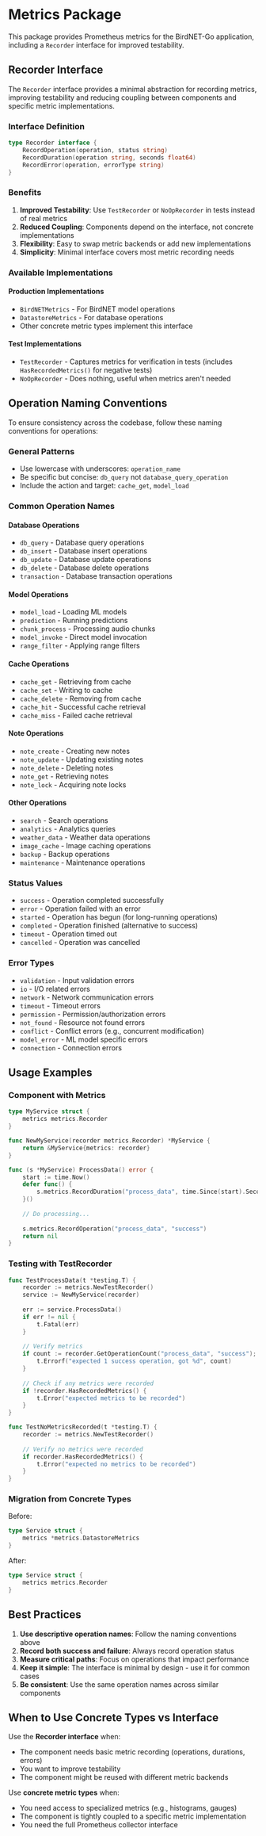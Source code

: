 # Metrics Package

This package provides Prometheus metrics for the BirdNET-Go application, including a `Recorder` interface for improved testability.

## Recorder Interface

The `Recorder` interface provides a minimal abstraction for recording metrics, improving testability and reducing coupling between components and specific metric implementations.

### Interface Definition

```go
type Recorder interface {
    RecordOperation(operation, status string)
    RecordDuration(operation string, seconds float64)
    RecordError(operation, errorType string)
}
```

### Benefits

1. **Improved Testability**: Use `TestRecorder` or `NoOpRecorder` in tests instead of real metrics
2. **Reduced Coupling**: Components depend on the interface, not concrete implementations
3. **Flexibility**: Easy to swap metric backends or add new implementations
4. **Simplicity**: Minimal interface covers most metric recording needs

### Available Implementations

#### Production Implementations
- `BirdNETMetrics` - For BirdNET model operations
- `DatastoreMetrics` - For database operations
- Other concrete metric types implement this interface

#### Test Implementations
- `TestRecorder` - Captures metrics for verification in tests (includes `HasRecordedMetrics()` for negative tests)
- `NoOpRecorder` - Does nothing, useful when metrics aren't needed

## Operation Naming Conventions

To ensure consistency across the codebase, follow these naming conventions for operations:

### General Patterns
- Use lowercase with underscores: `operation_name`
- Be specific but concise: `db_query` not `database_query_operation`
- Include the action and target: `cache_get`, `model_load`

### Common Operation Names

#### Database Operations
- `db_query` - Database query operations
- `db_insert` - Database insert operations
- `db_update` - Database update operations
- `db_delete` - Database delete operations
- `transaction` - Database transaction operations

#### Model Operations
- `model_load` - Loading ML models
- `prediction` - Running predictions
- `chunk_process` - Processing audio chunks
- `model_invoke` - Direct model invocation
- `range_filter` - Applying range filters

#### Cache Operations
- `cache_get` - Retrieving from cache
- `cache_set` - Writing to cache
- `cache_delete` - Removing from cache
- `cache_hit` - Successful cache retrieval
- `cache_miss` - Failed cache retrieval

#### Note Operations
- `note_create` - Creating new notes
- `note_update` - Updating existing notes
- `note_delete` - Deleting notes
- `note_get` - Retrieving notes
- `note_lock` - Acquiring note locks

#### Other Operations
- `search` - Search operations
- `analytics` - Analytics queries
- `weather_data` - Weather data operations
- `image_cache` - Image caching operations
- `backup` - Backup operations
- `maintenance` - Maintenance operations

### Status Values
- `success` - Operation completed successfully
- `error` - Operation failed with an error
- `started` - Operation has begun (for long-running operations)
- `completed` - Operation finished (alternative to success)
- `timeout` - Operation timed out
- `cancelled` - Operation was cancelled

### Error Types
- `validation` - Input validation errors
- `io` - I/O related errors
- `network` - Network communication errors
- `timeout` - Timeout errors
- `permission` - Permission/authorization errors
- `not_found` - Resource not found errors
- `conflict` - Conflict errors (e.g., concurrent modification)
- `model_error` - ML model specific errors
- `connection` - Connection errors

## Usage Examples

### Component with Metrics

```go
type MyService struct {
    metrics metrics.Recorder
}

func NewMyService(recorder metrics.Recorder) *MyService {
    return &MyService{metrics: recorder}
}

func (s *MyService) ProcessData() error {
    start := time.Now()
    defer func() {
        s.metrics.RecordDuration("process_data", time.Since(start).Seconds())
    }()
    
    // Do processing...
    
    s.metrics.RecordOperation("process_data", "success")
    return nil
}
```

### Testing with TestRecorder

```go
func TestProcessData(t *testing.T) {
    recorder := metrics.NewTestRecorder()
    service := NewMyService(recorder)
    
    err := service.ProcessData()
    if err != nil {
        t.Fatal(err)
    }
    
    // Verify metrics
    if count := recorder.GetOperationCount("process_data", "success"); count != 1 {
        t.Errorf("expected 1 success operation, got %d", count)
    }
    
    // Check if any metrics were recorded
    if !recorder.HasRecordedMetrics() {
        t.Error("expected metrics to be recorded")
    }
}

func TestNoMetricsRecorded(t *testing.T) {
    recorder := metrics.NewTestRecorder()
    
    // Verify no metrics were recorded
    if recorder.HasRecordedMetrics() {
        t.Error("expected no metrics to be recorded")
    }
}
```

### Migration from Concrete Types

Before:
```go
type Service struct {
    metrics *metrics.DatastoreMetrics
}
```

After:
```go
type Service struct {
    metrics metrics.Recorder
}
```

## Best Practices

1. **Use descriptive operation names**: Follow the naming conventions above
2. **Record both success and failure**: Always record operation status
3. **Measure critical paths**: Focus on operations that impact performance
4. **Keep it simple**: The interface is minimal by design - use it for common cases
5. **Be consistent**: Use the same operation names across similar components

## When to Use Concrete Types vs Interface

Use the **Recorder interface** when:
- The component needs basic metric recording (operations, durations, errors)
- You want to improve testability
- The component might be reused with different metric backends

Use **concrete metric types** when:
- You need access to specialized metrics (e.g., histograms, gauges)
- The component is tightly coupled to a specific metric implementation
- You need the full Prometheus collector interface